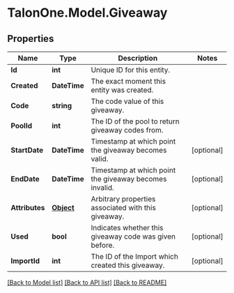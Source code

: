 # TalonOne.Model.Giveaway
## Properties

Name | Type | Description | Notes
------------ | ------------- | ------------- | -------------
**Id** | **int** | Unique ID for this entity. | 
**Created** | **DateTime** | The exact moment this entity was created. | 
**Code** | **string** | The code value of this giveaway. | 
**PoolId** | **int** | The ID of the pool to return giveaway codes from. | 
**StartDate** | **DateTime** | Timestamp at which point the giveaway becomes valid. | [optional] 
**EndDate** | **DateTime** | Timestamp at which point the giveaway becomes invalid. | [optional] 
**Attributes** | [**Object**](.md) | Arbitrary properties associated with this giveaway. | [optional] 
**Used** | **bool** | Indicates whether this giveaway code was given before. | [optional] 
**ImportId** | **int** | The ID of the Import which created this giveaway. | [optional] 

[[Back to Model list]](../README.md#documentation-for-models) [[Back to API list]](../README.md#documentation-for-api-endpoints) [[Back to README]](../README.md)


